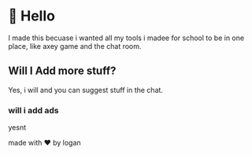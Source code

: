 # 👋 Hello 
I made this becuase i wanted all my tools i madee for school to be in one place, like axey game and the chat room.


## Will I Add more stuff?

Yes, i will and you can suggest stuff in the chat.

### will i add ads 

yesnt





made with ❤️ by logan